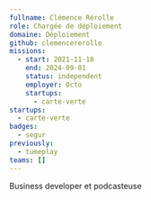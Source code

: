 ```yaml
---
fullname: Clémence Rérolle
role: Chargée de déploiement
domaine: Déploiement
github: clemencererolle
missions:
  - start: 2021-11-18
    end: 2024-09-01
    status: independent
    employer: Octo
    startups:
      - carte-verte
startups:
  - carte-verte
badges:
  - segur
previously:
  - tumeplay
teams: []
---
```

Business developer et podcasteuse